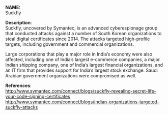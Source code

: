 **NAME:**  
Suckfly  

**Description**:   
Suckfly, uncovered by Symantec, is an advanced cyberespionage group that conducted attacks against a number of South Korean organizations to steal digital certificates since 2014. The attacks targeted high-profile targets, including government and commercial organizations.

Large corporations that play a major role in India’s economy were also affected, including one of India’s largest e-commerce companies, a major Indian shipping company, one of India’s largest financial organizations, and an IT firm that provides support for India’s largest stock exchange. Saudi Arabian government organizations were compromised as well.
  
**References**:  
http://www.symantec.com/connect/blogs/suckfly-revealing-secret-life-your-code-signing-certificates  
http://www.symantec.com/connect/blogs/indian-organizations-targeted-suckfly-attacks
